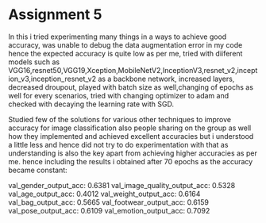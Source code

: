 # Assignment 5

In this i tried experimenting many things in a ways to achieve good accuracy, was unable to debug the data augmentation error in my code hence the expected accuracy is quite low as per me, tried with diiferent models such as VGG16,resnet50,VGG19,Xception,MobileNetV2,InceptionV3,resnet_v2,inception_v3,inception_resnet_v2 as a backbone network, increased layers, decreased droupout, played with batch size as well,changing of epochs as well for every scenarios, tried with changing optimizer to adam and checked with decaying the learning rate with SGD.

Studied few of the solutions for various other techniques to improve accuracy for image classification also people sharing on the group as well how they implemented and achieved excellent accuracies but i understood a little less and hence did not try to do experimentation with that as understanding is also the key apart from achieving higher accuracies as per me. hence including the results i obtained after 70 epochs as the accuracy became constant:

val_gender_output_acc: 0.6381 
val_image_quality_output_acc: 0.5328 
val_age_output_acc: 0.4012 
val_weight_output_acc: 0.6164 
val_bag_output_acc: 0.5665 
val_footwear_output_acc: 0.6159 
val_pose_output_acc: 0.6109 
val_emotion_output_acc: 0.7092


